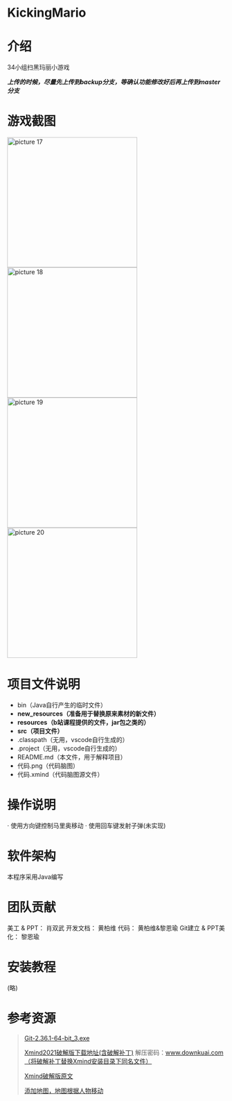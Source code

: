 # KickingMario

# 介绍
34小组扫黑玛丽小游戏

***上传的时候，尽量先上传到backup分支，等确认功能修改好后再上传到master分支***

# 游戏截图

<img alt="picture 17" src="https://cdn.jsdelivr.net/gh/LeonYew-SWPU/FileTem@main/imgs/14b5494ac2e01992921148ab4e55c80d9d409396f17e3873767f6e6c35f03e02.gif" width="300" />  <img alt="picture 18" src="https://cdn.jsdelivr.net/gh/LeonYew-SWPU/FileTem@main/imgs/8200c203a715f02d258af0207db022e690aabd2f0efe19b1122b597f29190b49.gif" width="300" />  <img alt="picture 19" src="https://cdn.jsdelivr.net/gh/LeonYew-SWPU/FileTem@main/imgs/389d7658c0e2f936e95722fe848f336add524cd794c82b07ce76aa30ba733e9c.gif" width="300" />  <img alt="picture 20" src="https://cdn.jsdelivr.net/gh/LeonYew-SWPU/FileTem@main/imgs/0c02e4b73bceb23b383cb522d306f65cba2b3545ba95352ba00d73b542725921.jpg" width="300" />  

# 项目文件说明
- bin（Java自行产生的临时文件）
- **new_resources（准备用于替换原来素材的新文件）**
- **resources（b站课程提供的文件，jar包之类的）**
- **src（项目文件）**
- .classpath（无用，vscode自行生成的）
- .project（无用，vscode自行生成的）
- README.md（本文件，用于解释项目）
- 代码.png（代码脑图）
- 代码.xmind（代码脑图源文件）

# 操作说明
· 使用方向键控制马里奥移动
· 使用回车键发射子弹(未实现)

# 软件架构

本程序采用Java编写

# 团队贡献
美工 & PPT：    肖双武
开发文档：        黄柏维
代码：        黄柏维&黎恩瑜
Git建立 & PPT美化：        黎恩瑜

# 安装教程

(略)

# 参考资源
> [Git-2.36.1-64-bit_3.exe](https://cdn.npmmirror.com/binaries/git-for-windows/v2.36.1.windows.1/Git-2.36.1-64-bit.exe)
>
> [Xmind2021破解版下载地址(含破解补丁)](https://zj.downkuai.com/softfile/soft/xmind2021pjb_136552.rar)
> 解压密码：www.downkuai.com（将破解补丁替换Xmind安装目录下同名文件）
>
> [Xmind破解版原文](https://www.downkuai.com/soft/136552.html)
>
> [添加地图，地图根据人物移动](https://blog.csdn.net/qq_37175706/article/details/123602848)